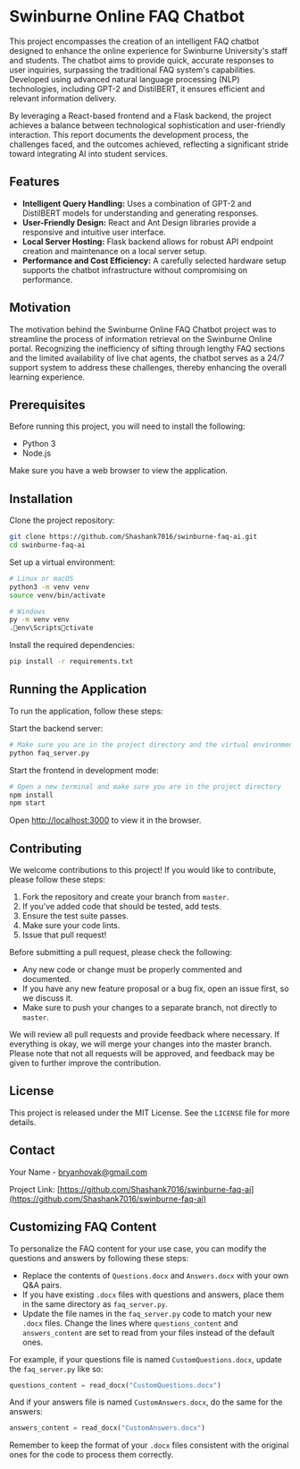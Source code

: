 # Swinburne Online FAQ Chatbot

This project encompasses the creation of an intelligent FAQ chatbot designed to enhance the online experience for Swinburne University's staff and students. The chatbot aims to provide quick, accurate responses to user inquiries, surpassing the traditional FAQ system's capabilities. Developed using advanced natural language processing (NLP) technologies, including GPT-2 and DistilBERT, it ensures efficient and relevant information delivery.

By leveraging a React-based frontend and a Flask backend, the project achieves a balance between technological sophistication and user-friendly interaction. This report documents the development process, the challenges faced, and the outcomes achieved, reflecting a significant stride toward integrating AI into student services.

## Features

- **Intelligent Query Handling:** Uses a combination of GPT-2 and DistilBERT models for understanding and generating responses.
- **User-Friendly Design:** React and Ant Design libraries provide a responsive and intuitive user interface.
- **Local Server Hosting:** Flask backend allows for robust API endpoint creation and maintenance on a local server setup.
- **Performance and Cost Efficiency:** A carefully selected hardware setup supports the chatbot infrastructure without compromising on performance.

## Motivation

The motivation behind the Swinburne Online FAQ Chatbot project was to streamline the process of information retrieval on the Swinburne Online portal. Recognizing the inefficiency of sifting through lengthy FAQ sections and the limited availability of live chat agents, the chatbot serves as a 24/7 support system to address these challenges, thereby enhancing the overall learning experience.

## Prerequisites

Before running this project, you will need to install the following:

- Python 3
- Node.js

Make sure you have a web browser to view the application.

## Installation

Clone the project repository:

```bash
git clone https://github.com/Shashank7016/swinburne-faq-ai.git
cd swinburne-faq-ai
```

Set up a virtual environment:

```bash
# Linux or macOS
python3 -m venv venv
source venv/bin/activate

# Windows
py -m venv venv
.env\Scriptsctivate
```

Install the required dependencies:

```bash
pip install -r requirements.txt
```

## Running the Application

To run the application, follow these steps:

Start the backend server:

```bash
# Make sure you are in the project directory and the virtual environment is activated
python faq_server.py
```

Start the frontend in development mode:

```bash
# Open a new terminal and make sure you are in the project directory
npm install
npm start
```

Open [http://localhost:3000](http://localhost:3000) to view it in the browser.

## Contributing

We welcome contributions to this project! If you would like to contribute, please follow these steps:

1. Fork the repository and create your branch from `master`.
2. If you've added code that should be tested, add tests.
3. Ensure the test suite passes.
4. Make sure your code lints.
5. Issue that pull request!

Before submitting a pull request, please check the following:

- Any new code or change must be properly commented and documented.
- If you have any new feature proposal or a bug fix, open an issue first, so we discuss it.
- Make sure to push your changes to a separate branch, not directly to `master`.

We will review all pull requests and provide feedback where necessary. If everything is okay, we will merge your changes into the master branch. Please note that not all requests will be approved, and feedback may be given to further improve the contribution.

## License

This project is released under the MIT License. See the `LICENSE` file for more details.

## Contact

Your Name - bryanhovak@gmail.com

Project Link: [https://github.com/Shashank7016/swinburne-faq-ai](https://github.com/Shashank7016/swinburne-faq-ai)

## Customizing FAQ Content

To personalize the FAQ content for your use case, you can modify the questions and answers by following these steps:

- Replace the contents of `Questions.docx` and `Answers.docx` with your own Q&A pairs.
- If you have existing `.docx` files with questions and answers, place them in the same directory as `faq_server.py`.
- Update the file names in the `faq_server.py` code to match your new `.docx` files. Change the lines where `questions_content` and `answers_content` are set to read from your files instead of the default ones.

For example, if your questions file is named `CustomQuestions.docx`, update the `faq_server.py` like so:

```python
questions_content = read_docx("CustomQuestions.docx")
```

And if your answers file is named `CustomAnswers.docx`, do the same for the answers:

```python
answers_content = read_docx("CustomAnswers.docx")
```

Remember to keep the format of your `.docx` files consistent with the original ones for the code to process them correctly.
